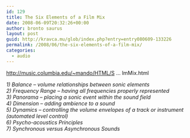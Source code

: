 ```yaml
---
id: 129
title: The Six Elements of a Film Mix
date: 2008-06-09T20:32:26+00:00
author: bronto saurus
layout: post
guid: http://kravca.mu/glob/index.php?entry=entry080609-133226
permalink: /2008/06/the-six-elements-of-a-film-mix/
categories:
  - audio
---
```

<a href="http://music.columbia.edu/~mando/HTML/SixElementsFilmMix.html" target="_blank" >http://music.columbia.edu/~mando/HTML/S &#8230; lmMix.html</a>

_1) Balance &#8211; volume relationships between sonic elements  
2) Frequency Range &#8211; having all frequencies properly represented  
3) Panorama &#8211; placing a sonic event within the sound field  
4) Dimension &#8211; adding ambience to a sound  
5) Dynamics &#8211; controlling the volume envelopes of a track or instrument (automated level control)  
6) Psycho-acoustics Principles  
7) Synchronous versus Asynchronous Sounds_